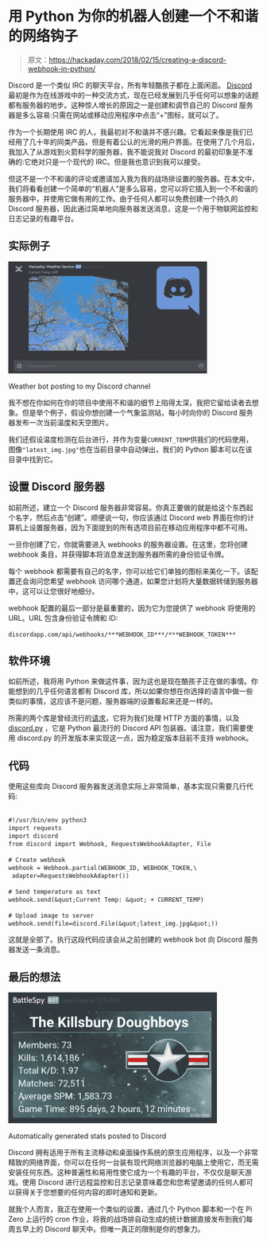 # 用 Python 为你的机器人创建一个不和谐的网络钩子

> 原文：<https://hackaday.com/2018/02/15/creating-a-discord-webhook-in-python/>

Discord 是一个类似 IRC 的聊天平台，所有年轻酷孩子都在上面闲逛。 [Discord](https://discordapp.com/) 最初是作为在线游戏中的一种交流方式，现在已经发展到几乎任何可以想象的话题都有服务器的地步。这种惊人增长的原因之一是创建和调节自己的 Discord 服务器是多么容易:只需在网站或移动应用程序中点击“+”图标，就可以了。

作为一个长期使用 IRC 的人，我最初对不和谐并不感兴趣。它看起来像是我们已经用了几十年的同类产品，但是有着公认的光滑的用户界面。在使用了几个月后，我加入了从游戏到火箭科学的服务器，我不能说我对 Discord 的最初印象是不准确的:它绝对只是一个现代的 IRC。但是我也意识到我可以接受。

但这不是一个不和谐的评论或邀请加入我为我的战场排设置的服务器。在本文中，我们将看看创建一个简单的“机器人”是多么容易，您可以将它插入到一个不和谐的服务器中，并使用它做有用的工作。由于任何人都可以免费创建一个持久的 Discord 服务器，因此通过简单地向服务器发送消息，这是一个用于物联网监控和日志记录的有趣平台。

## 实际例子

[![](img/a8e6b9232ea8d04cc6bddc08417d09d4.png)](https://hackaday.com/wp-content/uploads/2018/02/discordbot_feat.png)

Weather bot posting to my Discord channel

我不想在你如何在你的项目中使用不和谐的细节上陷得太深，我把它留给读者去想象。但是举个例子，假设你想创建一个气象监测站，每小时向你的 Discord 服务器发布一次当前温度和天空图片。

我们还假设温度检测在后台进行，并作为变量`CURRENT_TEMP`供我们的代码使用，图像`"latest_img.jpg"`也在当前目录中自动弹出，我们的 Python 脚本可以在该目录中找到它。

## 设置 Discord 服务器

如前所述，建立一个 Discord 服务器非常容易。你真正要做的就是给这个东西起个名字，然后点击“创建”。顺便说一句，你应该通过 Discord web 界面在你的计算机上设置服务器，因为下面提到的所有选项目前在移动应用程序中都不可用。

一旦你创建了它，你就需要进入 webhooks 的服务器设置。在这里，您将创建 webhook 条目，并获得脚本将消息发送到服务器所需的身份验证令牌。

每个 webhook 都需要有自己的名字，你可以给它们单独的图标来美化一下。该配置还会询问您希望 webhook 访问哪个通道，如果您计划将大量数据转储到服务器中，这可以让您很好地细分。

webhook 配置的最后一部分是最重要的，因为它为您提供了 webhook 将使用的 URL。URL 包含身份验证令牌和 ID:

`discordapp.com/api/webhooks/***WEBHOOK_ID***/***WEBHOOK_TOKEN***`

## 软件环境

如前所述，我将用 Python 来做这件事，因为这也是现在酷孩子正在做的事情。你能想到的几乎任何语言都有 Discord 库，所以如果你想在你选择的语言中做一些类似的事情，这应该不是问题，服务器端的设置看起来还是一样的。

所需的两个库是曾经流行的[请求](http://docs.python-requests.org/en/master/)，它将为我们处理 HTTP 方面的事情，以及 [discord.py](https://github.com/Rapptz/discord.py) ，它是 Python 最流行的 Discord API 包装器。请注意，我们需要使用 discord.py 的开发版本来实现这一点，因为稳定版本目前不支持 webhook。

## 代码

使用这些库向 Discord 服务器发送消息实际上非常简单，基本实现只需要几行代码:

```

#!/usr/bin/env python3
import requests
import discord
from discord import Webhook, RequestsWebhookAdapter, File

# Create webhook
webhook = Webhook.partial(WEBHOOK_ID, WEBHOOK_TOKEN,\
 adapter=RequestsWebhookAdapter())

# Send temperature as text
webhook.send(&quot;Current Temp: &quot; + CURRENT_TEMP)

# Upload image to server
webhook.send(file=discord.File(&quot;latest_img.jpg&quot;))

```

这就是全部了。执行这段代码应该会从之前创建的 webhook bot 向 Discord 服务器发送一条消息。

## 最后的想法

[![](img/ad4b0868681cd687ef20ddf268986b34.png)](https://hackaday.com/wp-content/uploads/2018/02/discordbot_battlespy1.png)

Automatically generated stats posted to Discord

Discord 拥有适用于所有主流移动和桌面操作系统的原生应用程序，以及一个非常精致的网络界面，你可以在任何一台装有现代网络浏览器的电脑上使用它，而无需安装任何东西。这种普遍性和易用性使它成为一个有趣的平台，不仅仅是聊天游戏。使用 Discord 进行远程监控和日志记录意味着您和您希望邀请的任何人都可以获得关于您想要的任何内容的即时通知和更新。

就我个人而言，我正在使用一个类似的设置，通过几个 Python 脚本和一个在 Pi Zero 上运行的 cron 作业，将我的战场排自动生成的统计数据直接发布到我们每周五早上的 Discord 聊天中。但唯一真正的限制是你的想象力。